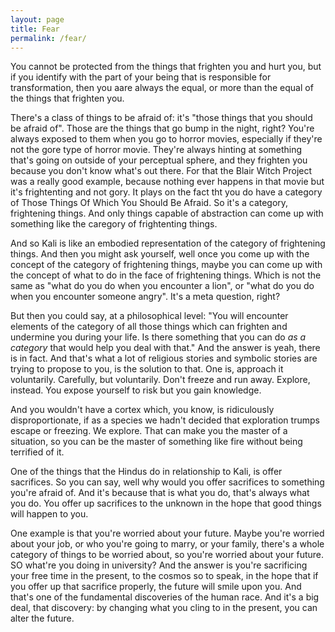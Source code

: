 ```yaml
---
layout: page
title: Fear 
permalink: /fear/
---
```


You cannot be protected from the things that frighten you and hurt you, but if you identify with the part of your being that is responsible for transformation, then you aare always the equal, or more than the equal of the things that frighten you.

There's a class of things to be afraid of: it's "those things that you should be afraid of". Those are the things that go bump in the night, right? You're always exposed to them when you go to horror movies, especially if they're not the gore type of horror movie. They're always hinting at something that's going on outside of your perceptual sphere, and they frighten you because you don't know what's out there. For that the Blair Witch Project was a really good example, because nothing ever happens in that movie but it's frightenting and not gory. It plays on the fact tht you do have a category of Those Things Of Which You Should Be Afraid. So it's a category, frightening things. And only things capable of abstraction can come up with something like the caregory of frightenting things. 

And so Kali is like an embodied representation of the category of frightening things. And then you might ask yourself, well once you come up with the concept of the category of frightening things, maybe you can come up with the concept of what to do in the face of frightening things. Which is not the same as "what do you do when you encounter a lion", or "what do you do when you encounter someone angry". It's a meta question, right? 

But then you could say, at a philosophical level: "You will encounter elements of the category of all those things which can frighten and undermine you during your life. Is there something that you can do *as a category* that would help you deal with that." And the answer is yeah, there is in fact. And that's what a lot of religious stories and symbolic stories are trying to propose to you, is the solution to that. One is, approach it voluntarily. Carefully, but voluntarily. Don't freeze and run away. Explore, instead. You expose yourself to risk but you gain knowledge. 

And you wouldn't have a cortex which, you know, is ridiculously disproportionate, if as a species we hadn't decided that exploration trumps escape or freezing. We explore. That can make you the master of a situation, so you can be the master of something like fire without being terrified of it.

One of the things that the Hindus do in relationship to Kali, is offer sacrifices. So you can say, well why would you offer sacrifices to something you're afraid of. And it's because that is what you do, that's always what you do. You offer up sacrifices to the unknown in the hope that good things will happen to you.

One example is that you're worried about your future. Maybe you're worried about your job, or who you're going to marry, or your family, there's a whole category of things to be worried about, so you're worried about your future. SO what're you doing in university? And the answer is you're sacrificing your free time in the present, to the cosmos so to speak, in the hope that if you offer up that sacrifice properly, the future will smile upon you. And that's one of the fundamental discoveries of the human race. And it's a big deal, that discovery: by changing what you cling to in the present, you can alter the future.
